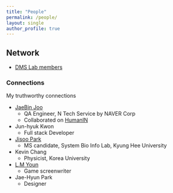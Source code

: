 ```yaml
---
title: "People"
permalink: /people/
layout: single
author_profile: true
---
```


## Network 
- [DMS Lab members](https://dmslab-konkuk.github.io/people/)


### Connections 
My truthworthy connections
- [JaeBin Joo](https://www.linkedin.com/in/jaebin-joo/)
  - QA Engineer, N Tech Service by NAVER Corp
  - Collaborated on [HumanIN](https://sangwooj.github.io/project)
- Jun-hyuk Kwon
  - Full stack Developer
- [Jisoo Park](https://www.sysbioinfo.com/people#h.w0snweqwfi8c) 
  - MS candidate, System Bio Info Lab, Kyung Hee University
- Kevin Chang
  - Physicist, Korea University
- [L.M Youn](https://novel.naver.com/search?keyword=LMYoun&target=author)
  - Game screenwriter
- Jae-Hyun Park
  - Designer


